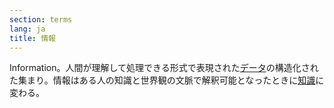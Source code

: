 ```yaml
---
section: terms
lang: ja
title: 情報
---
```


Information。人間が理解して処理できる形式で表現された[データ](/glossary/ja/terms/data/)の構造化された集まり。情報はある人の知識と世界観の文脈で解釈可能となったときに[知識](/glossary/ja/terms/knowledge/)に変わる。
